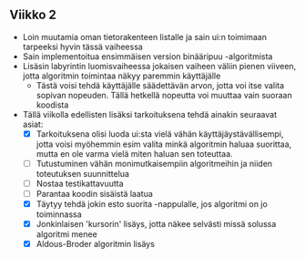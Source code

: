 ## Viikko 2
- Loin muutamia oman tietorakenteen listalle ja sain ui:n toimimaan tarpeeksi hyvin tässä vaiheessa
- Sain implementoitua ensimmäisen version binääripuu -algoritmista
- Lisäsin labyrintin luomisvaiheessa jokaisen vaiheen väliin pienen viiveen, jotta algoritmin toimintaa näkyy paremmin käyttäjälle
  - Tästä voisi tehdä käyttäjälle säädettävän arvon, jotta voi itse valita sopivan nopeuden. Tällä hetkellä nopeutta voi muuttaa vain suoraan koodista
- Tällä viikolla edellisten lisäksi tarkoituksena tehdä ainakin seuraavat asiat: 
  - [x] Tarkoituksena olisi luoda ui:sta vielä vähän käyttäjäystävällisempi, jotta voisi myöhemmin esim valita minkä algoritmin haluaa suorittaa, mutta en ole  varma vielä miten haluan sen toteuttaa.
  - [ ] Tutustuminen vähän monimutkaisempiin algoritmeihin ja niiden toteutuksen suunnittelua
  - [ ] Nostaa testikattavuutta
  - [ ] Parantaa koodin sisäistä laatua 
  - [x] Täytyy tehdä jokin esto suorita -nappulalle, jos algoritmi on jo toiminnassa
  - [x] Jonkinlaisen 'kursorin' lisäys, jotta näkee selvästi missä solussa algoritmi menee
  - [x] Aldous-Broder algoritmin lisäys